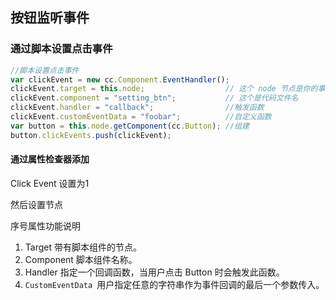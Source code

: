 ## 按钮监听事件

### 通过脚本设置点击事件

```js
//脚本设置点击事件
var clickEvent = new cc.Component.EventHandler();
clickEvent.target = this.node; 					// 这个 node 节点是你的事件处理代码组件所属的节点
clickEvent.component = "setting_btn";			// 这个是代码文件名
clickEvent.handler = "callback";				//触发函数
clickEvent.customEventData = "foobar";			//自定义函数
var button = this.node.getComponent(cc.Button);	//组建
button.clickEvents.push(clickEvent);
```

#### 通过属性检查器添加

Click Event 设置为1

然后设置节点

序号属性功能说明

1. Target 带有脚本组件的节点。
2.  Component 脚本组件名称。
3. Handler 指定一个回调函数，当用户点击 Button 时会触发此函数。
4. `CustomEventData `用户指定任意的字符串作为事件回调的最后一个参数传入。

